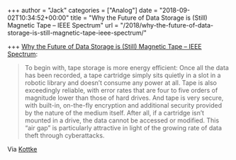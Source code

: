 +++
author = "Jack"
categories = ["Analog"]
date = "2018-09-02T10:34:52+00:00"
title = "Why the Future of Data Storage is (Still) Magnetic Tape – IEEE Spectrum"
url = "/2018/why-the-future-of-data-storage-is-still-magnetic-tape-ieee-spectrum/"

+++
<a href="https://spectrum.ieee.org/computing/hardware/why-the-future-of-data-storage-is-still-magnetic-tape" class="u-like-of" rel="like-of">Why the Future of Data Storage is (Still) Magnetic Tape &#8211; IEEE Spectrum</a>:

> To begin with, tape storage is more energy efficient: Once all the data has been recorded, a tape cartridge simply sits quietly in a slot in a robotic library and doesn’t consume any power at all. Tape is also exceedingly reliable, with error rates that are four to five orders of magnitude lower than those of hard drives. And tape is very secure, with built-in, on-the-fly encryption and additional security provided by the nature of the medium itself. After all, if a cartridge isn’t mounted in a drive, the data cannot be accessed or modified. This “air gap” is particularly attractive in light of the growing rate of data theft through cyberattacks. 

Via [Kottke][1]

 [1]: https://kottke.org/18/08/the-history-and-future-of-data-on-magnetic-tape